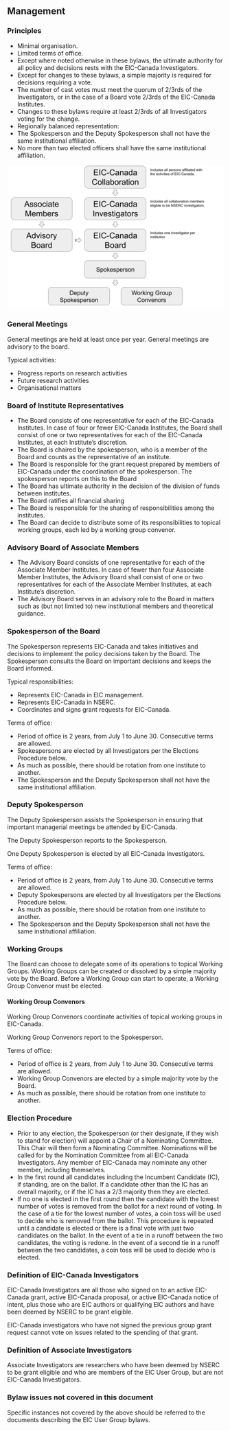 ## Management

### Principles
- Minimal organisation.
- Limited terms of office.
- Except where noted otherwise in these bylaws, the ultimate authority for all policy and decisions rests with the EIC-Canada Investigators.
- Except for changes to these bylaws, a simple majority is required for decisions requiring a vote.
- The number of cast votes must meet the quorum of 2/3rds of the Investigators, or in the case of a Board vote 2/3rds of the EIC-Canada Institutes.
- Changes to these bylaws require at least 2/3rds of all Investigators voting for the change.
- Regionally balanced representation:
- The Spokesperson and the Deputy Spokesperson shall not have the same institutional affiliation.
- No more than two elected officers shall have the same institutional affiliation.

![Org Chart](images/EIC-Canada%20Org%20Chart.png)

### General Meetings

General meetings are held at least once per year. General meetings are advisory to the board.

Typical activities:
- Progress reports on research activities
- Future research activities
- Organisational matters

### Board of Institute Representatives
- The Board consists of one representative for each of the EIC-Canada Institutes. In case of four or fewer EIC-Canada Institutes, the Board shall consist of one or two representatives for each of the EIC-Canada Institutes, at each Institute’s discretion.
- The Board is chaired by the spokesperson, who is a member of the Board and counts as the representative of an institute.
- The Board is responsible for the grant request prepared by members of EIC-Canada under the coordination of the spokesperson. The spokesperson reports on this to the Board
- The Board has ultimate authority in the decision of the division of funds between institutes.
- The Board ratifies all financial sharing
- The Board is responsible for the sharing of responsibilities among the institutes.
- The Board can decide to distribute some of its responsibilities to topical working groups, each led by a working group convenor.

### Advisory Board of Associate Members
- The Advisory Board consists of one representative for each of the Associate Member Institutes. In case of fewer than four Associate Member Institutes, the Advisory Board shall consist of one or two representatives for each of the Associate Member Institutes, at each Institute’s discretion.
- The Advisory Board serves in an advisory role to the Board in matters such as (but not limited to) new institutional members and theoretical guidance.

### Spokesperson of the Board
The Spokesperson represents EIC-Canada and takes initiatives and decisions to implement the policy decisions taken by the Board. The Spokesperson consults the Board on important decisions and keeps the Board informed.

Typical responsibilities:
- Represents EIC-Canada in EIC management.
- Represents EIC-Canada in NSERC.
- Coordinates and signs grant requests for EIC-Canada.

Terms of office:
- Period of office is 2 years, from July 1 to June 30. Consecutive terms are allowed.
- Spokespersons are elected by all Investigators per the Elections Procedure below.
- As much as possible, there should be rotation from one institute to another.
- The Spokesperson and the Deputy Spokesperson shall not have the same institutional affiliation.

### Deputy Spokesperson
The Deputy Spokesperson assists the Spokesperson in ensuring that important managerial meetings be attended by EIC-Canada.

The Deputy Spokesperson reports to the Spokesperson.

One Deputy Spokesperson is elected by all EIC-Canada Investigators.

Terms of office:
- Period of office is 2 years, from July 1 to June 30. Consecutive terms are allowed.
- Deputy Spokespersons are elected by all Investigators per the Elections Procedure below.
- As much as possible, there should be rotation from one institute to another.
- The Spokesperson and the Deputy Spokesperson shall not have the same institutional affiliation.

### Working Groups
The Board can choose to delegate some of its operations to topical Working Groups. Working Groups can be created or dissolved by a simple majority vote by the Board. Before a Working Group can start to operate, a Working Group Convenor must be elected.

#### Working Group Convenors
Working Group Convenors coordinate activities of topical working groups in EIC-Canada.

Working Group Convenors report to the Spokesperson.

Terms of office:
- Period of office is 2 years, from July 1 to June 30. Consecutive terms are allowed.
- Working Group Convenors are elected by a simple majority vote by the Board.
- As much as possible, there should be rotation from one institute to another.

### Election Procedure
- Prior to any election, the Spokesperson (or their designate, if they wish to stand for election) will appoint a Chair of a Nominating Committee. This Chair will then form a Nominating Committee. Nominations will be called for by the Nomination Committee from all EIC-Canada Investigators. Any member of EIC-Canada may nominate any other member, including themselves.
- In the first round all candidates including the Incumbent Candidate (IC), if standing, are on the ballot. If a candidate other than the IC has an overall majority, or if the IC has a 2/3 majority then they are elected.
- If no one is elected in the first round then the candidate with the lowest number of votes is removed from the ballot for a next round of voting. In the case of a tie for the lowest number of votes, a coin toss will be used to decide who is removed from the ballot. This procedure is repeated until a candidate is elected or there is a final vote with just two candidates on the ballot. In the event of a tie in a runoff between the two candidates, the voting is redone. In the event of a second tie in a runoff between the two candidates, a coin toss will be used to decide who is elected.

### Definition of EIC-Canada Investigators
EIC-Canada Investigators are all those who signed on to an active EIC-Canada grant, active EIC-Canada proposal, or active EIC-Canada notice of intent, plus those who are EIC authors or qualifying EIC authors and have been deemed by NSERC to be grant eligible.

EIC-Canada investigators who have not signed the previous group grant request cannot vote on issues related to the spending of that grant.

### Definition of Associate Investigators
Associate Investigators are researchers who have been deemed by NSERC to be grant eligible and who are members of the EIC User Group, but are not EIC-Canada Investigators.

### Bylaw issues not covered in this document 
Specific instances not covered by the above should be referred to the documents describing the EIC User Group bylaws.
